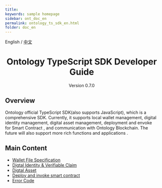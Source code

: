```yaml
---
title: 
keywords: sample homepage
sidebar: ont_doc_en
permalink: ontology_ts_sdk_en.html
folder: doc_en
---
```





English / [中文](./ontology_ts_sdk_zh.html)

<h1 align="center">Ontology TypeScript SDK Developer Guide</h1>
<p align="center" class="version">Version 0.7.0 </p>

## Overview

Ontology official TypeScript SDK(also supports JavaScript), which is a comprehensive SDK. Currently, it supports local wallet management, digital identity management, digital asset management,  deployment and envoke for Smart Contract , and communication with Ontology Blockchain. The future will also support more rich functions and applications .

## Main Content


- [Wallet File Specification](./ontology_wallet_file_specification_en.html)
- [Digtal Identity & Verifiable Claim](./ontology_ts_sdk_identity_claim_en.html)
- [Digtal Asset](./ontology_ts_sdk_asset_en.html)
- [Deploy and invoke smart contract](./ontology_ts_sdk_smartcontract_en.html)
- [Error Code](./ontology_ts_sdk_error_code_en.html)

